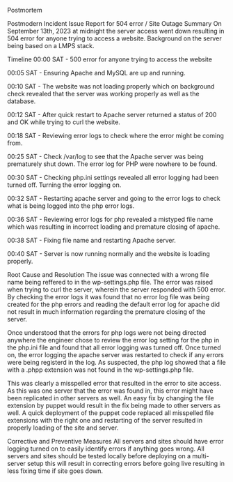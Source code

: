 Postmortem

Postmodern Incident Issue Report for 504 error / Site Outage
Summary
On September 13th, 2023 at midnight the server access went down resulting in 504 error for anyone trying to access a website. Background on the server being based on a LMPS stack.

Timeline
00:00 SAT - 500 error for anyone trying to access the website

00:05 SAT - Ensuring Apache and MySQL are up and running.

00:10 SAT - The website was not loading properly which on background check revealed that the server was working properly as well as the database.

00:12 SAT - After quick restart to Apache server returned a status of 200 and OK while trying to curl the website.

00:18 SAT - Reviewing error logs to check where the error might be coming from.

00:25 SAT - Check /var/log to see that the Apache server was being prematurely shut down. The error log for PHP were nowhere to be found.

00:30 SAT - Checking php.ini settings revealed all error logging had been turned off. Turning the error logging on.

00:32 SAT - Restarting apache server and going to the error logs to check what is being logged into the php error logs.

00:36 SAT - Reviewing error logs for php revealed a mistyped file name which was resulting in incorrect loading and premature closing of apache.

00:38 SAT - Fixing file name and restarting Apache server.

00:40 SAT - Server is now running normally and the website is loading properly.

Root Cause and Resolution
The issue was connected with a wrong file name being reffered to in the wp-settings.php file. The error was raised when trying to curl the server, wherein the server responded with 500 error. By checking the error logs it was found that no error log file was being created for the php errors and reading the default error log for apache did not result in much information regarding the premature closing of the server.

Once understood that the errors for php logs were not being directed anywhere the engineer chose to review the error log setting for the php in the php.ini file and found that all error logging was turned off. Once turned on, the error logging the apache server was restarted to check if any errors were being registerd in the log. As suspected, the php log showed that a file with a .phpp extension was not found in the wp-settings.php file.

This was clearly a misspelled error that resulted in the error to site access. As this was one server that the error was found in, this error might have been replicated in other servers as well. An easy fix by changing the file extension by puppet would result in the fix being made to other servers as well. A quick deployment of the puppet code replaced all misspelled file extensions with the right one and restarting of the server resulted in properly loading of the site and server.

Corrective and Preventive Measures
All servers and sites should have error logging turned on to easily identify errors if anything goes wrong. All servers and sites should be tested locally before deploying on a multi-server setup this will result in correcting errors before going live resulting in less fixing time if site goes down.
